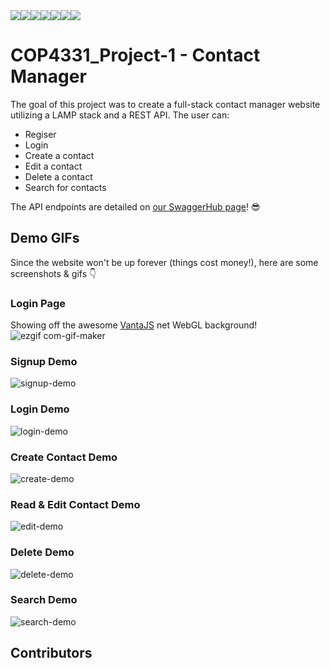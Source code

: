 <div style="display: flex;">
<img src="https://img.shields.io/website?style=for-the-badge&down_color=red&down_message=offline&up_color=green&up_message=online&url=https%3A%2F%2Fwebapp.thegentlemengaming.com">
<img src="https://img.shields.io/badge/Ubuntu-E95420?style=for-the-badge&logo=ubuntu&logoColor=white">
<img src="https://img.shields.io/badge/Apache-A22160?style=for-the-badge&logo=apache&logoColor=white">
<img src="https://img.shields.io/badge/JavaScript-F7DF1E?style=for-the-badge&logo=javascript&logoColor=black">
<img src="https://img.shields.io/badge/PHP-777BB4?style=for-the-badge&logo=php&logoColor=white">
<img src="https://img.shields.io/badge/HTML5-E34F26?style=for-the-badge&logo=html5&logoColor=white">
<img src="https://img.shields.io/badge/CSS3-1572B6?style=for-the-badge&logo=css3&logoColor=white">
</div>


# COP4331_Project-1 - Contact Manager
The goal of this project was to create a full-stack contact manager website utilizing a LAMP stack and a REST API. The user can:
- Regiser
- Login
- Create a contact
- Edit a contact
- Delete a contact
- Search for contacts

The API endpoints are detailed on [our SwaggerHub page](https://app.swaggerhub.com/apis/rpenrose/ContactManagerAPI/1.0.0)! :sunglasses:

## Demo GIFs
Since the website won't be up forever (things cost money!), here are some screenshots & gifs :point_down:

### Login Page
Showing off the awesome [VantaJS](https://www.vantajs.com/) net WebGL background!
![ezgif com-gif-maker](https://user-images.githubusercontent.com/5152848/136274631-3acb9de9-bc97-46d8-81aa-20148c837626.gif)

### Signup Demo
![signup-demo](https://user-images.githubusercontent.com/5152848/136277081-fe656033-ca8a-4a8f-99b7-ded662e2b28b.gif)


### Login Demo
![login-demo](https://user-images.githubusercontent.com/5152848/136277162-cdd5594e-7ef8-482c-843f-2a7edd7bbec3.gif)


### Create Contact Demo
![create-demo](https://user-images.githubusercontent.com/5152848/136277179-2c03009a-c849-4767-bb35-9a40fcccef91.gif)


### Read & Edit Contact Demo
![edit-demo](https://user-images.githubusercontent.com/5152848/136277200-0b548bf0-7c26-4b70-8d53-499c7bf9e7b3.gif)

### Delete Demo
![delete-demo](https://user-images.githubusercontent.com/5152848/136277255-565ca7c7-ba1c-4e74-b3c5-c8c1322217d6.gif)


### Search Demo
![search-demo](https://user-images.githubusercontent.com/5152848/136277217-d6914ce2-8a77-4d7a-80bf-d3010310903a.gif)


## Contributors
